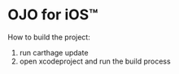 # OJO for iOS™

How to build the project:

1. run carthage update
2. open xcodeproject and run the build process

